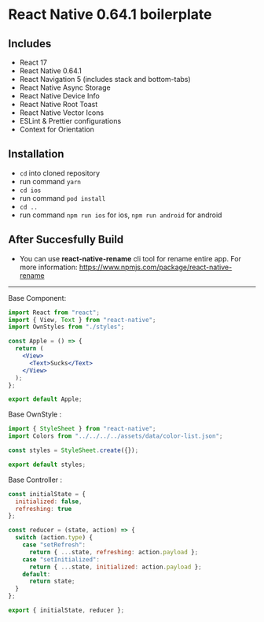 # React Native 0.64.1 boilerplate

## Includes

- React 17
- React Native 0.64.1
- React Navigation 5 (includes stack and bottom-tabs)
- React Native Async Storage
- React Native Device Info
- React Native Root Toast
- React Native Vector Icons
- ESLint & Prettier configurations
- Context for Orientation

## Installation

- `cd` into cloned repository
- run command `yarn`
- `cd ios`
- run command `pod install`
- `cd ..`
- run command `npm run ios` for ios, `npm run android` for android

## After Succesfully Build

- You can use **react-native-rename** cli tool for rename entire app. For more information: https://www.npmjs.com/package/react-native-rename

---

Base Component:

```jsx
import React from "react";
import { View, Text } from "react-native";
import OwnStyles from "./styles";

const Apple = () => {
  return (
    <View>
      <Text>Sucks</Text>
    </View>
  );
};

export default Apple;
```

Base OwnStyle :

```js
import { StyleSheet } from "react-native";
import Colors from "../../../../assets/data/color-list.json";

const styles = StyleSheet.create({});

export default styles;
```

Base Controller :

```js
const initialState = {
  initialized: false,
  refreshing: true
};

const reducer = (state, action) => {
  switch (action.type) {
    case "setRefresh":
      return { ...state, refreshing: action.payload };
    case "setInitialized":
      return { ...state, initialized: action.payload };
    default:
      return state;
  }
};

export { initialState, reducer };
```
